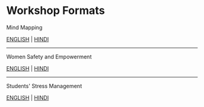 # Workshop Formats

Mind Mapping

[ENGLISH](mmc.pdf) |
[HINDI](mmchindi.pdf)

----

Women Safety and Empowerment

[ENGLISH](wsae.pdf) |
[HINDI](wsaehindi.pdf)

----

Students' Stress Management

[ENGLISH](students.pdf) |
[HINDI](students-hindi.pdf)
